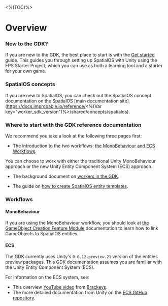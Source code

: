 <%(TOC)%>

# Overview

### New to the GDK?

If you are new to the GDK, the best place to start is with the [Get started]({{urlRoot}}/projects/fps/get-started/get-started) guide. This guides you through setting up SpatialOS with Unity using the FPS Starter Project, which you can use as both a learning tool and a starter for your own game.

### SpatialOS concepts

If you are new to SpatialOS, you can check out the SpatialOS concept documentation on the SpatialOS [main documentation site](https://docs.improbable.io/reference/<%(Var key="worker_sdk_version")%>/shared/concepts/spatialos).

### Where to start with the GDK reference documentation

We recommend you take a look at the following three pages first:

* The introduction to the two workflows: [the MonoBehaviour and ECS Workflows]({{urlRoot}}/reference/workflows/overview).

You can choose to work with either the traditional Unity MonoBehaviour approach or the new Unity Entity Component System (ECS) approach.

* The background document on [workers in the GDK]({{urlRoot}}/reference/concepts/worker).

* The guide on [how to create SpatialOS entity templates]({{urlRoot}}/reference/concepts/entity-templates).

### Workflows

#### MonoBehaviour

If you are using the MonoBehaviour workflow, you should look at [the GameObject Creation Feature Module]({{urlRoot}}/modules/game-object-creation/overview) documentation to learn how to link GameObjects to SpatialOS entities.

#### ECS

The GDK currently uses Unity's `0.0.12-preview.21` version of the entities preview packages. This GDK documentation assumes you are familiar with the Unity Entity Component System (ECS).

For information on the ECS system, see:

* This overview [YouTube video](https://www.youtube.com/watch?v=_U9wRgQyy6s) from [Brackeys](http://brackeys.com/).
* The more detailed documentation from Unity on the [ECS GitHub repository](https://github.com/Unity-Technologies/EntityComponentSystemSamples/tree/master/ECSSamples/Documentation).
